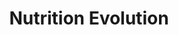 ---
title: "Nutrition Evolution"
url: /brownstown-charter-township/nutrition-evolution/
shop: nutrition supplements
---